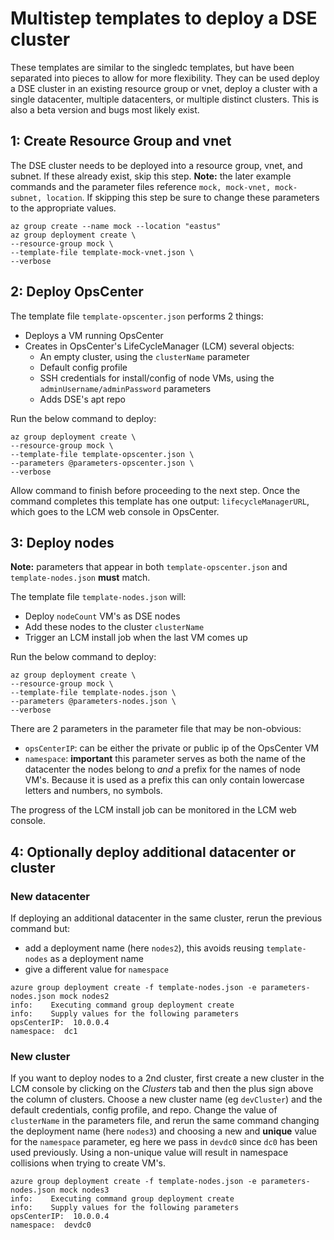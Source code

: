 # Multistep templates to deploy a DSE cluster
These templates are similar to the singledc templates, but have been separated into pieces to allow for more flexibility. They can be used deploy a DSE cluster in an existing resource group or vnet, deploy a cluster with a single datacenter, multiple datacenters, or multiple distinct clusters. This is also a beta version and bugs most likely exist.


## 1: Create Resource Group and vnet
The DSE cluster needs to be deployed into a resource group, vnet, and subnet. If these already exist, skip this step. **Note:** the later example commands and the parameter files reference `mock, mock-vnet, mock-subnet, location`. If skipping this step be sure to change these parameters to the appropriate values.
```
az group create --name mock --location "eastus"
az group deployment create \
--resource-group mock \
--template-file template-mock-vnet.json \
--verbose
```

## 2: Deploy OpsCenter
The template file `template-opscenter.json` performs 2 things:
- Deploys a VM running OpsCenter
- Creates in OpsCenter's LifeCycleManager (LCM) several objects:
  - An empty cluster, using the `clusterName` parameter
  - Default config profile
  - SSH credentials for install/config of node VMs, using the `adminUsername/adminPassword` parameters
  - Adds DSE's apt repo  

Run the below command to deploy:
```
az group deployment create \
--resource-group mock \
--template-file template-opscenter.json \
--parameters @parameters-opscenter.json \
--verbose
```
Allow command to finish before proceeding to the next step. Once the command completes this template has one output: `lifecycleManagerURL`, which goes to the LCM web console in OpsCenter.

## 3: Deploy nodes
**Note:** parameters that appear in both `template-opscenter.json` and `template-nodes.json` **must** match.

The template file `template-nodes.json` will:
- Deploy `nodeCount` VM's as DSE nodes
- Add these nodes to the cluster `clusterName`
- Trigger an LCM install job when the last VM comes up

Run the below command to deploy:
```
az group deployment create \
--resource-group mock \
--template-file template-nodes.json \
--parameters @parameters-nodes.json \
--verbose
```
There are 2 parameters in the parameter file that may be non-obvious:
  - `opsCenterIP`:  can be either the private or public ip of the OpsCenter VM
  - `namespace`:  **important** this parameter serves as both the name of the datacenter the nodes belong to *and* a prefix for the names of node VM's. Because it is used as a prefix this can only contain lowercase letters and numbers, no symbols.

The progress of the LCM install job can be monitored in the LCM web console.

## 4: Optionally deploy additional datacenter or cluster
### New datacenter
If deploying an additional datacenter in the same cluster, rerun the previous command but:
- add a deployment name (here `nodes2`), this avoids reusing `template-nodes` as a deployment name
- give a different value for `namespace`

```
azure group deployment create -f template-nodes.json -e parameters-nodes.json mock nodes2
info:    Executing command group deployment create
info:    Supply values for the following parameters
opsCenterIP:  10.0.0.4
namespace:  dc1
```
### New cluster
If you want to deploy nodes to a 2nd cluster, first create a new cluster in the LCM console by clicking on the *Clusters* tab and then the plus sign above the column of clusters. Choose a new cluster name (eg `devCluster`) and the default credentials, config profile, and repo. Change the value of `clusterName` in the parameters file, and rerun the same command changing the deployment name (here `nodes3`) and choosing a new and **unique** value for the `namespace` parameter, eg here we pass in `devdc0` since `dc0` has been used previously. Using a non-unique value will result in namespace collisions when trying to create VM's.

```
azure group deployment create -f template-nodes.json -e parameters-nodes.json mock nodes3
info:    Executing command group deployment create
info:    Supply values for the following parameters
opsCenterIP:  10.0.0.4
namespace:  devdc0
```


